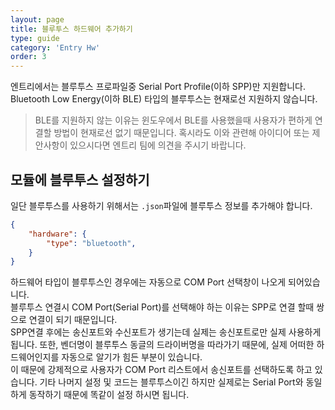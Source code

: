 ```yaml
---
layout: page
title: 블루투스 하드웨어 추가하기
type: guide
category: 'Entry Hw'
order: 3
---
```


엔트리에서는 블루투스 프로파일중 Serial Port Profile(이하 SPP)만 지원합니다.  
Bluetooth Low Energy(이하 BLE) 타입의 블루투스는 현재로선 지원하지 않습니다.

> BLE를 지원하지 않는 이유는 윈도우에서 BLE를 사용했을때 사용자가 편하게 연결할 방법이 현재로선 없기 때문입니다. 혹시라도 이와 관련해 아이디어 또는 제안사항이 있으시다면 엔트리 팀에 의견을 주시기 바랍니다.

## 모듈에 블루투스 설정하기

일단 블루투스를 사용하기 위해서는 `.json`파일에 블루투스 정보를 추가해야 합니다.
``` json
{
    "hardware": {
        "type": "bluetooth",
    }
}
```
하드웨어 타입이 블루투스인 경우에는 자동으로 COM Port 선택창이 나오게 되어있습니다.  
블루투스 연결시 COM Port(Serial Port)를 선택해야 하는 이유는 SPP로 연결 할때 쌍으로 연결이 되기 때문입니다.  
SPP연결 후에는 송신포트와 수신포트가 생기는데 실제는 송신포트로만 실제 사용하게 됩니다. 
또한, 벤더명이 블루투스 동글의 드라이버명을 따라가기 때문에, 실제 어떠한 하드웨어인지를 자동으로 알기가 힘든 부분이 있습니다.  
이 때문에 강제적으로 사용자가 COM Port 리스트에서 송신포트를 선택하도록 하고 있습니다. 기타 나머지 설정 및 코드는 블루투스이긴 하지만 실제로는 Serial Port와 동일하게 동작하기 때문에 똑같이 설정 하시면 됩니다.
